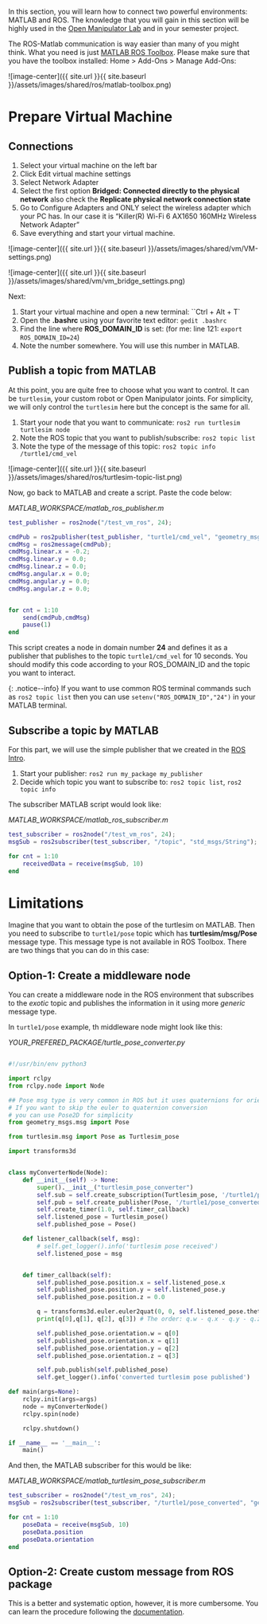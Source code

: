 In this section, you will learn how to connect two powerful environments: MATLAB and ROS. The knowledge that you will gain in this section will be highly used in the [Open Manipulator Lab](https://frdedynamics.github.io/hvl_robotics_website/courses/ele306/tb2) and in your semester project.

The ROS-Matlab communication is way easier than many of you might think. What you need is just [MATLAB ROS Toolbox](https://www.mathworks.com/products/ros.html). Please make sure that you have the toolbox installed: Home > Add-Ons > Manage Add-Ons:

![image-center]({{ site.url }}{{ site.baseurl }}/assets/images/shared/ros/matlab-toolbox.png)

# Prepare Virtual Machine

## Connections
1. Select your virtual machine on the left bar
2. Click Edit virtual machine settings
3. Select Network Adapter
4. Select the first option **Bridged: Connected directly to the physical network** also check the **Replicate physical network connection state**
5. Go to Configure Adapters and ONLY select the wireless adapter which your PC has. In our case it is “Killer(R) Wi-Fi 6 AX1650 160MHz Wireless Network Adapter”
6. Save everything and start your virtual machine.

![image-center]({{ site.url }}{{ site.baseurl }}/assets/images/shared/vm/VM-settings.png)

![image-center]({{ site.url }}{{ site.baseurl }}/assets/images/shared/vm/vm_bridge_settings.png)

Next:
1. Start your virtual machine and open a new terminal: ``Ctrl + Alt + T`
2. Open the **.bashrc** using your favorite text editor: `gedit .bashrc`
3. Find the line where **ROS_DOMAIN_ID** is set: (for me: line 121: ``export ROS_DOMAIN_ID=24``)
4. Note the number somewhere. You will use this number in MATLAB.

## Publish a topic from MATLAB
At this point, you are quite free to choose what you want to control. It can be `turtlesim`, your custom robot or Open Manipulator joints. For simplicity, we will only control the `turtlesim` here but the concept is the same for all.

1. Start your node that you want to communicate: `ros2 run turtlesim turtlesim node`
2. Note the ROS topic that you want to publish/subscribe: `ros2 topic list`
3. Note the type of the message of this topic: `ros2 topic info /turtle1/cmd_vel`

![image-center]({{ site.url }}{{ site.baseurl }}/assets/images/shared/ros/turtlesim-topic-list.png)

Now, go back to MATLAB and create a script. Paste the code below:

*MATLAB_WORKSPACE/matlab_ros_publisher.m*
```matlab
test_publisher = ros2node("/test_vm_ros", 24);

cmdPub = ros2publisher(test_publisher, "turtle1/cmd_vel", "geometry_msgs/Twist");
cmdMsg = ros2message(cmdPub);
cmdMsg.linear.x = -0.2;
cmdMsg.linear.y = 0.0;
cmdMsg.linear.z = 0.0;
cmdMsg.angular.x = 0.0;
cmdMsg.angular.y = 0.0;
cmdMsg.angular.z = 0.0;


for cnt = 1:10
    send(cmdPub,cmdMsg)
    pause(1)
end
```

This script creates a node in domain number **24** and defines it as a publisher that publishes to the topic `turtle1/cmd_vel` for 10 seconds. You should modify this code according to your ROS_DOMAIN_ID and the topic you want to interact.

{: .notice--info}
If you want to use common ROS terminal commands such as `ros2 topic list` then you can use `setenv("ROS_DOMAIN_ID","24")` in your MATLAB terminal.

## Subscribe a topic by MATLAB

For this part, we will use the simple publisher that we created in the [ROS Intro](https://frdedynamics.github.io/hvl_robotics_website/courses/ele306/pub-sub#completing-the-publisher). 

1. Start your publisher: `ros2 run my_package my_publisher`
2. Decide which topic you want to subscribe to: `ros2 topic list`, `ros2 topic info `


The subscriber MATLAB script would look like:

*MATLAB_WORKSPACE/matlab_ros_subscriber.m*
```matlab
test_subscriber = ros2node("/test_vm_ros", 24);
msgSub = ros2subscriber(test_subscriber, "/topic", "std_msgs/String");

for cnt = 1:10
    receivedData = receive(msgSub, 10)
end
```

 

# Limitations
Imagine that you want to obtain the pose of the turtlesim on MATLAB. Then you need to subscribe to `turtle1/pose` topic which has **turtlesim/msg/Pose** message type. This message type is not available in ROS Toolbox. There are two things that you can do in this case:

## Option-1: Create a middleware node
You can create a middleware node in the ROS environment that subscribes to the *exotic* topic and publishes the information in it using more *generic* message type. 

In `turtle1/pose` example, th middleware node might look like this:

*YOUR_PREFERED_PACKAGE/turtle_pose_converter.py*
```python

#!/usr/bin/env python3

import rclpy
from rclpy.node import Node

## Pose msg type is very common in ROS but it uses quaternions for orientation
# If you want to skip the euler to quaternion conversion
# you can use Pose2D for simplicity
from geometry_msgs.msg import Pose 

from turtlesim.msg import Pose as Turtlesim_pose

import transforms3d


class myConverterNode(Node):
    def __init__(self) -> None:
        super().__init__("turtlesim_pose_converter")
        self.sub = self.create_subscription(Turtlesim_pose, '/turtle1/pose', self.listener_callback, 10)
        self.pub = self.create_publisher(Pose, '/turtle1/pose_converted', 10)
        self.create_timer(1.0, self.timer_callback)
        self.listened_pose = Turtlesim_pose()
        self.published_pose = Pose()

    def listener_callback(self, msg):
        # self.get_logger().info('turtlesim pose received')
        self.listened_pose = msg


    def timer_callback(self):
        self.published_pose.position.x = self.listened_pose.x
        self.published_pose.position.y = self.listened_pose.y
        self.published_pose.position.z = 0.0

        q = transforms3d.euler.euler2quat(0, 0, self.listened_pose.theta, 'rxyz')
        print(q[0],q[1], q[2], q[3]) # The order: q.w - q.x - q.y - q.z

        self.published_pose.orientation.w = q[0]
        self.published_pose.orientation.x = q[1]
        self.published_pose.orientation.y = q[2]
        self.published_pose.orientation.z = q[3]

        self.pub.publish(self.published_pose)
        self.get_logger().info('converted turtlesim pose published')

def main(args=None):
    rclpy.init(args=args)
    node = myConverterNode()
    rclpy.spin(node)

    rclpy.shutdown()

if __name__ == '__main__':
    main()

```

And then, the MATLAB subscriber for this would be like:

*MATLAB_WORKSPACE/matlab_turtlesim_pose_subscriber.m*
```matlab
test_subscriber = ros2node("/test_vm_ros", 24);
msgSub = ros2subscriber(test_subscriber, "/turtle1/pose_converted", "geometry_msgs/Pose");

for cnt = 1:10
    poseData = receive(msgSub, 10)
    poseData.position
    poseData.orientation
end
```


## Option-2: Create custom message from ROS package
This is a better and systematic option, however, it is more cumbersome. You can learn the procedure following the [documentation](https://www.mathworks.com/help/ros/ug/create-custom-messages-from-ros-package.html).


